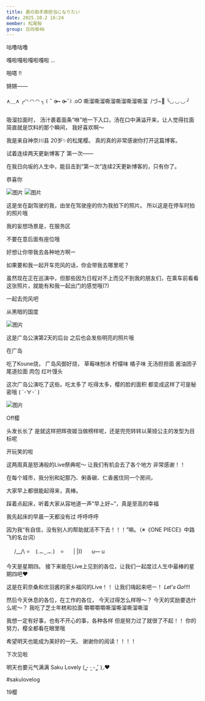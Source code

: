 ```yaml
---
title: 君の助手席担当になりたい
date: 2025.10.2 16:24
member: 松尾桜
group: 日向坂46
---
```


咕噜咕噜

嘎啦嘎啦嘎啦嘎啦 ...




啪嗒 !!





锵锵——

∧＿∧ ╭◜◝ ◜◝ ◜◝ ╮
‎꒰ ˶ ɞ̴̶̷ ༝ ɞ̴̶̷ ˶꒱ .oO 嘶溜嘶溜嘶溜嘶溜嘶溜嘶溜
‎ /づ~🍜 ╰◟◞ ◟◞ ◟◞ ╯


吸溜拉面时，
汤汁裹着面条“咻”地一下入口，汤在口中满溢开来，让人觉得拉面简直就是饮料的那个瞬间，
我好喜欢啊〜



我是来自神奈川县 20岁✨️的松尾樱。
真的真的非常感谢你打开这篇博客。







试着连续两天更新博客了
第一次——

在我日向坂的人生中，能目击到“第一次”连续2天更新博客的，只有你了。

恭喜你





![图片](https://cdn.hinatazaka46.com/files/14/diary/official/member/moblog/202510/mobtlaKTM.jpg)
![图片](https://cdn.hinatazaka46.com/files/14/diary/official/member/moblog/202510/mobyCqpTA.jpg)


这是坐在副驾驶的我，由坐在驾驶座的你为我拍下的照片。
所以这是在停车时拍的照片哦

我的妄想场景是，在服务区

不要在意后面有座位哦




好想让你带我去各种地方啊ー







如果要和我一起开车兜风的话，你会带我去哪里呢？



虽然现在正在巡演中，但那些因为日程对不上而见不到我的朋友们，在乘车前看看这张照片，就能有和我一起出门的感觉哦(?)

一起去兜风吧









从黑暗的国度

![图片](https://cdn.hinatazaka46.com/files/14/diary/official/member/moblog/202510/mobJzwme9.jpg)



这是广岛公演第2天的后台
之后也会发些明亮的照片哦



在广岛

吃了Koune烧，
广岛风御好烧，
草莓味刨冰
柠檬味
橘子味
无汤担担面
酱油团子
尾道拉面
肉包
红叶馒头

这次广岛公演吃了这些。吃太多了
吃得太多，樱的脸的面积
都变成这样了可是秘密哦
( ´･∀･` )








![图片](https://cdn.hinatazaka46.com/files/14/diary/official/member/moblog/202510/mobJY2bDr.jpg)


Off樱

头发长长了
是就这样把辉夜姬当做榜样呢，还是兜兜转转以莱娅公主的发型为目标呢



开玩笑的啦







这两周真是怒涛般的Live祭典呢〜
让我们有机会去了各个地方
非常感谢！！


在每个城市，我分别和妃那乃、俐香碳、仁香酱住同一个房间，






大家早上都很能起得来，真棒。

踩着点起床，听着大家从容地道一声“早上好~”，真是至高的幸福

我先起床的早晨一天都没有过 呼呼呼呼




因为我“有自信，没有别人的帮助就活不下去！！！”嘛。（※《ONE PIECE》中路飞的名台词）



⠀⠀/\__/\ ⭐️
⠀(𓂂᎔ᱹ ̫ ᱹ᎔𓂂)　⭐️
⠀⠀| |))
⠀⠀u— u






今天是星期四。
接下来能在Live上见到的各位，让我们一起度过人生中最棒的星期四吧♥️


这是在莉奈桑和优羽酱的家乡福冈的Live！！
让我们嗨起来吧ー！
𝐿𝑒𝑡'𝑠 𝐺𝑜!!!!


然后今天休息的各位，在工作的各位，
今天过得怎么样呀〜？
今天的奖励要选什么呢〜？
我吃了芝士年糕和拉面 嚼嚼嚼嚼嘶溜嘶溜嘶溜嘶溜





我想一定有好事，也有不开心的事，各种各样
但是努力过了就很了不起！！
你的努力，樱全都看在眼里哦

希望明天也能成为美好的一天。
谢谢你的阅读！！！！








下次见啦

明天也要元气满满 Saku Lovely ( ̳- ·̫ - ̳ˆ )◞❤︎



#sakulovelog


19樱